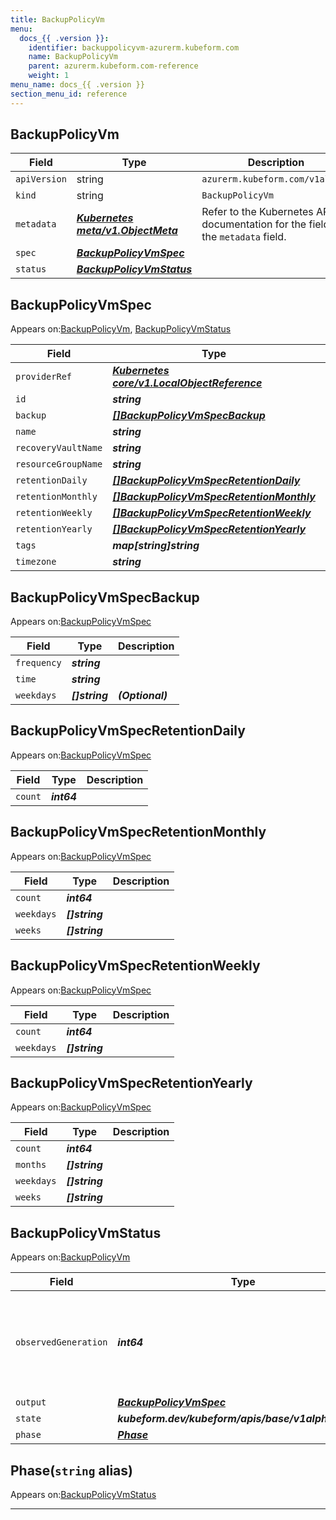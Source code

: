 ```yaml
---
title: BackupPolicyVm
menu:
  docs_{{ .version }}:
    identifier: backuppolicyvm-azurerm.kubeform.com
    name: BackupPolicyVm
    parent: azurerm.kubeform.com-reference
    weight: 1
menu_name: docs_{{ .version }}
section_menu_id: reference
---
```


## BackupPolicyVm
| Field | Type | Description |
| ------ | ----- | ----------- |
| `apiVersion` | string | `azurerm.kubeform.com/v1alpha1` |
|    `kind` | string | `BackupPolicyVm` |
| `metadata` | ***[Kubernetes meta/v1.ObjectMeta](https://v1-18.docs.kubernetes.io/docs/reference/generated/kubernetes-api/v1.18/#objectmeta-v1-meta)***|Refer to the Kubernetes API documentation for the fields of the `metadata` field.|
| `spec` | ***[BackupPolicyVmSpec](#backuppolicyvmspec)***||
| `status` | ***[BackupPolicyVmStatus](#backuppolicyvmstatus)***||
## BackupPolicyVmSpec

Appears on:[BackupPolicyVm](#backuppolicyvm), [BackupPolicyVmStatus](#backuppolicyvmstatus)

| Field | Type | Description |
| ------ | ----- | ----------- |
| `providerRef` | ***[Kubernetes core/v1.LocalObjectReference](https://v1-18.docs.kubernetes.io/docs/reference/generated/kubernetes-api/v1.18/#localobjectreference-v1-core)***||
| `id` | ***string***||
| `backup` | ***[[]BackupPolicyVmSpecBackup](#backuppolicyvmspecbackup)***||
| `name` | ***string***||
| `recoveryVaultName` | ***string***||
| `resourceGroupName` | ***string***||
| `retentionDaily` | ***[[]BackupPolicyVmSpecRetentionDaily](#backuppolicyvmspecretentiondaily)***| ***(Optional)*** |
| `retentionMonthly` | ***[[]BackupPolicyVmSpecRetentionMonthly](#backuppolicyvmspecretentionmonthly)***| ***(Optional)*** |
| `retentionWeekly` | ***[[]BackupPolicyVmSpecRetentionWeekly](#backuppolicyvmspecretentionweekly)***| ***(Optional)*** |
| `retentionYearly` | ***[[]BackupPolicyVmSpecRetentionYearly](#backuppolicyvmspecretentionyearly)***| ***(Optional)*** |
| `tags` | ***map[string]string***| ***(Optional)*** |
| `timezone` | ***string***| ***(Optional)*** |
## BackupPolicyVmSpecBackup

Appears on:[BackupPolicyVmSpec](#backuppolicyvmspec)

| Field | Type | Description |
| ------ | ----- | ----------- |
| `frequency` | ***string***||
| `time` | ***string***||
| `weekdays` | ***[]string***| ***(Optional)*** |
## BackupPolicyVmSpecRetentionDaily

Appears on:[BackupPolicyVmSpec](#backuppolicyvmspec)

| Field | Type | Description |
| ------ | ----- | ----------- |
| `count` | ***int64***||
## BackupPolicyVmSpecRetentionMonthly

Appears on:[BackupPolicyVmSpec](#backuppolicyvmspec)

| Field | Type | Description |
| ------ | ----- | ----------- |
| `count` | ***int64***||
| `weekdays` | ***[]string***||
| `weeks` | ***[]string***||
## BackupPolicyVmSpecRetentionWeekly

Appears on:[BackupPolicyVmSpec](#backuppolicyvmspec)

| Field | Type | Description |
| ------ | ----- | ----------- |
| `count` | ***int64***||
| `weekdays` | ***[]string***||
## BackupPolicyVmSpecRetentionYearly

Appears on:[BackupPolicyVmSpec](#backuppolicyvmspec)

| Field | Type | Description |
| ------ | ----- | ----------- |
| `count` | ***int64***||
| `months` | ***[]string***||
| `weekdays` | ***[]string***||
| `weeks` | ***[]string***||
## BackupPolicyVmStatus

Appears on:[BackupPolicyVm](#backuppolicyvm)

| Field | Type | Description |
| ------ | ----- | ----------- |
| `observedGeneration` | ***int64***| ***(Optional)*** Resource generation, which is updated on mutation by the API Server.|
| `output` | ***[BackupPolicyVmSpec](#backuppolicyvmspec)***| ***(Optional)*** |
| `state` | ***kubeform.dev/kubeform/apis/base/v1alpha1.State***| ***(Optional)*** |
| `phase` | ***[Phase](#phase)***| ***(Optional)*** |
## Phase(`string` alias)

Appears on:[BackupPolicyVmStatus](#backuppolicyvmstatus)

---
